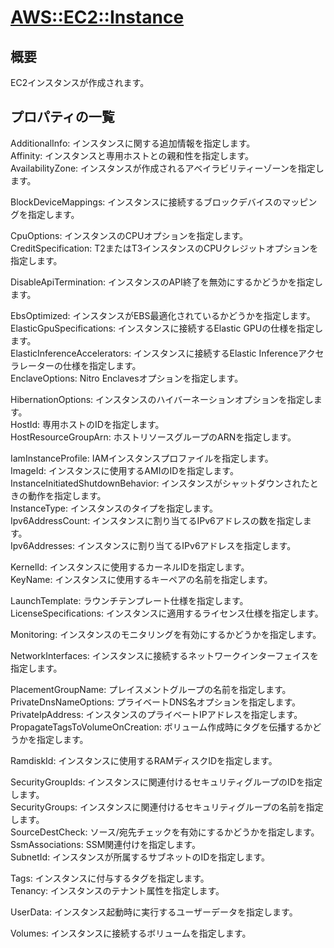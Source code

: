 # [AWS::EC2::Instance](https://docs.aws.amazon.com/ja_jp/AWSCloudFormation/latest/UserGuide/aws-properties-ec2-instance.html)

## 概要
EC2インスタンスが作成されます。

## プロパティの一覧
AdditionalInfo: インスタンスに関する追加情報を指定します。  
Affinity: インスタンスと専用ホストとの親和性を指定します。  
AvailabilityZone: インスタンスが作成されるアベイラビリティーゾーンを指定します。

BlockDeviceMappings: インスタンスに接続するブロックデバイスのマッピングを指定します。  

CpuOptions: インスタンスのCPUオプションを指定します。  
CreditSpecification: T2またはT3インスタンスのCPUクレジットオプションを指定します。  

DisableApiTermination: インスタンスのAPI終了を無効にするかどうかを指定します。  

EbsOptimized: インスタンスがEBS最適化されているかどうかを指定します。  
ElasticGpuSpecifications: インスタンスに接続するElastic GPUの仕様を指定します。  
ElasticInferenceAccelerators: インスタンスに接続するElastic Inferenceアクセラレーターの仕様を指定します。  
EnclaveOptions: Nitro Enclavesオプションを指定します。  

HibernationOptions: インスタンスのハイバーネーションオプションを指定します。  
HostId: 専用ホストのIDを指定します。  
HostResourceGroupArn: ホストリソースグループのARNを指定します。  

IamInstanceProfile: IAMインスタンスプロファイルを指定します。  
ImageId: インスタンスに使用するAMIのIDを指定します。  
InstanceInitiatedShutdownBehavior: インスタンスがシャットダウンされたときの動作を指定します。  
InstanceType: インスタンスのタイプを指定します。  
Ipv6AddressCount: インスタンスに割り当てるIPv6アドレスの数を指定します。  
Ipv6Addresses: インスタンスに割り当てるIPv6アドレスを指定します。  

KernelId: インスタンスに使用するカーネルIDを指定します。  
KeyName: インスタンスに使用するキーペアの名前を指定します。  

LaunchTemplate: ラウンチテンプレート仕様を指定します。  
LicenseSpecifications: インスタンスに適用するライセンス仕様を指定します。  

Monitoring: インスタンスのモニタリングを有効にするかどうかを指定します。  

NetworkInterfaces: インスタンスに接続するネットワークインターフェイスを指定します。  

PlacementGroupName: プレイスメントグループの名前を指定します。  
PrivateDnsNameOptions: プライベートDNS名オプションを指定します。  
PrivateIpAddress: インスタンスのプライベートIPアドレスを指定します。  
PropagateTagsToVolumeOnCreation: ボリューム作成時にタグを伝播するかどうかを指定します。  

RamdiskId: インスタンスに使用するRAMディスクIDを指定します。  

SecurityGroupIds: インスタンスに関連付けるセキュリティグループのIDを指定します。  
SecurityGroups: インスタンスに関連付けるセキュリティグループの名前を指定します。  
SourceDestCheck: ソース/宛先チェックを有効にするかどうかを指定します。  
SsmAssociations: SSM関連付けを指定します。  
SubnetId: インスタンスが所属するサブネットのIDを指定します。  

Tags: インスタンスに付与するタグを指定します。  
Tenancy: インスタンスのテナント属性を指定します。  

UserData: インスタンス起動時に実行するユーザーデータを指定します。  

Volumes: インスタンスに接続するボリュームを指定します。  